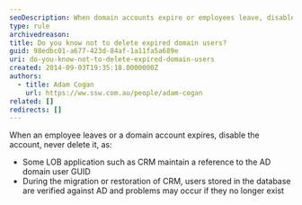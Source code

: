 ```yaml
---
seoDescription: When domain accounts expire or employees leave, disable them to avoid problems during CRM migration or restoration.
type: rule
archivedreason:
title: Do you know not to delete expired domain users?
guid: 98edbc01-a677-423d-84af-1a11fa5a689e
uri: do-you-know-not-to-delete-expired-domain-users
created: 2014-09-03T19:35:18.0000000Z
authors:
  - title: Adam Cogan
    url: https://ww.ssw.com.au/people/adam-cogan
related: []
redirects: []
---
```


When an employee leaves or a domain account expires, disable the account, never delete it, as:

- Some LOB application such as CRM maintain a reference to the AD domain user GUID
- During the migration or restoration of CRM, users stored in the database are verified against AD and problems may occur if they no longer exist

<!--endintro-->

